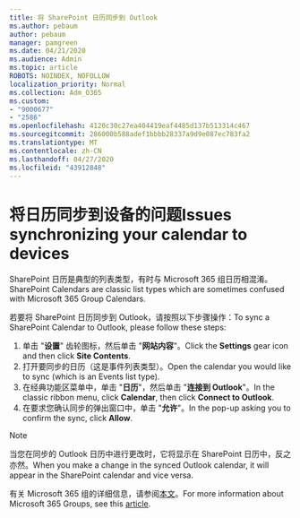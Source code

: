 ```yaml
---
title: 将 SharePoint 日历同步到 Outlook
ms.author: pebaum
author: pebaum
manager: pamgreen
ms.date: 04/21/2020
ms.audience: Admin
ms.topic: article
ROBOTS: NOINDEX, NOFOLLOW
localization_priority: Normal
ms.collection: Adm_O365
ms.custom:
- "9000677"
- "2586"
ms.openlocfilehash: 4120c30c27ea404419eaf4485d137b513314c467
ms.sourcegitcommit: 286000b588adef1bbbb28337a9d9e087ec783fa2
ms.translationtype: MT
ms.contentlocale: zh-CN
ms.lasthandoff: 04/27/2020
ms.locfileid: "43912848"
---
```

# <a name="issues-synchronizing-your-calendar-to-devices"></a><span data-ttu-id="25d4a-102">将日历同步到设备的问题</span><span class="sxs-lookup"><span data-stu-id="25d4a-102">Issues synchronizing your calendar to devices</span></span>

<span data-ttu-id="25d4a-103">SharePoint 日历是典型的列表类型，有时与 Microsoft 365 组日历相混淆。</span><span class="sxs-lookup"><span data-stu-id="25d4a-103">SharePoint Calendars are classic list types which are sometimes confused with Microsoft 365 Group Calendars.</span></span>

<span data-ttu-id="25d4a-104">若要将 SharePoint 日历同步到 Outlook，请按照以下步骤操作：</span><span class="sxs-lookup"><span data-stu-id="25d4a-104">To sync a SharePoint Calendar to Outlook, please follow these steps:</span></span>

1. <span data-ttu-id="25d4a-105">单击 "**设置**" 齿轮图标，然后单击 "**网站内容**"。</span><span class="sxs-lookup"><span data-stu-id="25d4a-105">Click the **Settings** gear icon and then click **Site Contents**.</span></span>
2. <span data-ttu-id="25d4a-106">打开要同步的日历（这是事件列表类型）。</span><span class="sxs-lookup"><span data-stu-id="25d4a-106">Open the calendar you would like to sync (which is an Events list type).</span></span>
3. <span data-ttu-id="25d4a-107">在经典功能区菜单中，单击 "**日历**"，然后单击 "**连接到 Outlook**"。</span><span class="sxs-lookup"><span data-stu-id="25d4a-107">In the classic ribbon menu, click **Calendar**, then click **Connect to Outlook**.</span></span>
4. <span data-ttu-id="25d4a-108">在要求您确认同步的弹出窗口中，单击 "**允许**"。</span><span class="sxs-lookup"><span data-stu-id="25d4a-108">In the pop-up asking you to confirm the sync, click **Allow**.</span></span>

>[!Note]
> <span data-ttu-id="25d4a-109">当您在同步的 Outlook 日历中进行更改时，它将显示在 SharePoint 日历中，反之亦然。</span><span class="sxs-lookup"><span data-stu-id="25d4a-109">When you make a change in the synced Outlook calendar, it will appear in the SharePoint calendar and vice versa.</span></span>

<span data-ttu-id="25d4a-110">有关 Microsoft 365 组的详细信息，请参阅[本文](https://support.office.com/article/Learn-about-Office-365-groups-b565caa1-5c40-40ef-9915-60fdb2d97fa2)。</span><span class="sxs-lookup"><span data-stu-id="25d4a-110">For more information about Microsoft 365 Groups, see this [article](https://support.office.com/article/Learn-about-Office-365-groups-b565caa1-5c40-40ef-9915-60fdb2d97fa2).</span></span>
